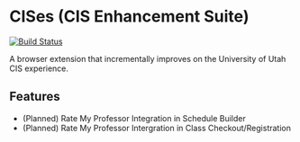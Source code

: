 # CISes (CIS Enhancement Suite)

[![Build Status](https://travis-ci.org/keplersj/cises.svg?branch=master)](https://travis-ci.org/keplersj/cises)

A browser extension that incrementally improves on the University of Utah CIS experience.

## Features

- (Planned) Rate My Professor Integration in Schedule Builder
- (Planned) Rate My Professor Intergration in Class Checkout/Registration
